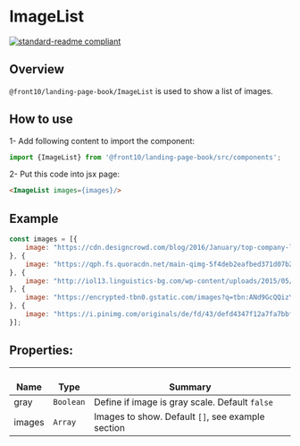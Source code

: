 # ImageList

[![standard-readme compliant](https://img.shields.io/badge/standard--readme-OK-green.svg?style=flat-square)](https://github.com/RichardLitt/standard-readme)

## Overview
`@front10/landing-page-book/ImageList` is used to show a list of images.

## How to use
1- Add following content to import the component:
```js
import {ImageList} from '@front10/landing-page-book/src/components';
```

2- Put this code into jsx page:
```html
<ImageList images={images}/>
```
## Example
```js
const images = [{
	image: "https://cdn.designcrowd.com/blog/2016/January/top-company-logos-black/4_Nike_400.png"
}, {
	image: "https://qph.fs.quoracdn.net/main-qimg-5f4deb2eafbed371d07b24cfe4a11f6e"
}, {
	image: "http://iol13.linguistics-bg.com/wp-content/uploads/2015/05/Coca-Cola-Logo-Red.png"
}, {
	image: "https://encrypted-tbn0.gstatic.com/images?q=tbn:ANd9GcQQizYke0pb5GJsX7q7EhWSIKAcGNZv53eI2H_TTPfF3p5IKNpx"
}, {
    image: "https://i.pinimg.com/originals/de/fd/43/defd4347f12a7fa7bbfa192be11532d6.png"
}];
```

## Properties:

| </br>Name   | </br>Type | </br>Summary                                                                                 | 
| ------------| - | ------------------------------------------------------------------------------------------------------ |
| gray      | `Boolean` | Define if image is gray scale. Default `false` |
| images      | `Array` | Images to show. Default `[]`, see example section |
